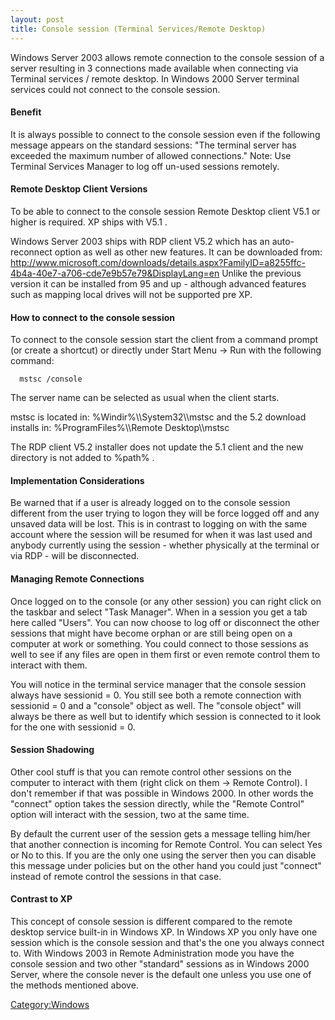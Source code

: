 ```yaml
---
layout: post 
title: Console session (Terminal Services/Remote Desktop)
---
```


Windows Server 2003 allows remote connection to the console session of a
server resulting in 3 connections made available when connecting via
Terminal services / remote desktop. In Windows 2000 Server terminal
services could not connect to the console session.

#### Benefit

It is always possible to connect to the console session even if the
following message appears on the standard sessions: \"The terminal
server has exceeded the maximum number of allowed connections.\" Note:
Use Terminal Services Manager to log off un-used sessions remotely.

#### Remote Desktop Client Versions

To be able to connect to the console session Remote Desktop client V5.1
or higher is required. XP ships with V5.1 .

Windows Server 2003 ships with RDP client V5.2 which has an
auto-reconnect option as well as other new features. It can be
downloaded from:
<http://www.microsoft.com/downloads/details.aspx?FamilyID=a8255ffc-4b4a-40e7-a706-cde7e9b57e79&DisplayLang=en>
Unlike the previous version it can be installed from 95 and up -
although advanced features such as mapping local drives will not be
supported pre XP.

#### How to connect to the console session

To connect to the console session start the client from a command prompt
(or create a shortcut) or directly under Start Menu -\> Run with the
following command:

`  mstsc /console`

The server name can be selected as usual when the client starts.

mstsc is located in: %Windir%\\\\System32\\\\mstsc and the 5.2 download
installs in: %ProgramFiles%\\\\Remote Desktop\\\\mstsc

The RDP client V5.2 installer does not update the 5.1 client and the new
directory is not added to %path% .

#### Implementation Considerations

Be warned that if a user is already logged on to the console session
different from the user trying to logon they will be force logged off
and any unsaved data will be lost. This is in contrast to logging on
with the same account where the session will be resumed for when it was
last used and anybody currently using the session - whether physically
at the terminal or via RDP - will be disconnected.

#### Managing Remote Connections

Once logged on to the console (or any other session) you can right click
on the taskbar and select \"Task Manager\". When in a session you get a
tab here called \"Users\". You can now choose to log off or disconnect
the other sessions that might have become orphan or are still being open
on a computer at work or something. You could connect to those sessions
as well to see if any files are open in them first or even remote
control them to interact with them.

You will notice in the terminal service manager that the console session
always have sessionid = 0. You still see both a remote connection with
sessionid = 0 and a \"console\" object as well. The \"console object\"
will always be there as well but to identify which session is connected
to it look for the one with sessionid = 0.

#### Session Shadowing

Other cool stuff is that you can remote control other sessions on the
computer to interact with them (right click on them -\> Remote Control).
I don\'t remember if that was possible in Windows 2000. In other words
the \"connect\" option takes the session directly, while the \"Remote
Control\" option will interact with the session, two at the same time.

By default the current user of the session gets a message telling
him/her that another connection is incoming for Remote Control. You can
select Yes or No to this. If you are the only one using the server then
you can disable this message under policies but on the other hand you
could just \"connect\" instead of remote control the sessions in that
case.

#### Contrast to XP

This concept of console session is different compared to the remote
desktop service built-in in Windows XP. In Windows XP you only have one
session which is the console session and that\'s the one you always
connect to. With Windows 2003 in Remote Administration mode you have the
console session and two other \"standard\" sessions as in Windows 2000
Server, where the console never is the default one unless you use one of
the methods mentioned above.

[Category:Windows](Category:Windows "wikilink")
